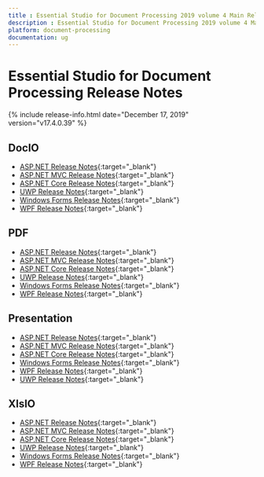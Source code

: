 ```yaml
---
title : Essential Studio for Document Processing 2019 volume 4 Main Release Release Notes  
description : Essential Studio for Document Processing 2019 volume 4 Main Release Release Notes  
platform: document-processing
documentation: ug
---
```


# Essential Studio for Document Processing  Release Notes  

{% include release-info.html date="December 17, 2019" version="v17.4.0.39" %} 

## DocIO

* [ASP.NET Release Notes](/aspnet/release-notes/v17.4.0.39#docio){:target="_blank"}
* [ASP.NET MVC Release Notes](/aspnetmvc/release-notes/v17.4.0.39#docio){:target="_blank"}
* [ASP.NET Core Release Notes](/aspnet-core/release-notes/v17.4.0.39#docio){:target="_blank"}
* [UWP Release Notes](/uwp/release-notes/v17.4.0.39#docio){:target="_blank"}
* [Windows Forms Release Notes](/windowsforms/release-notes/v17.4.0.39#docio){:target="_blank"}
* [WPF Release Notes](/wpf/release-notes/v17.4.0.39#docio){:target="_blank"}


## PDF

* [ASP.NET Release Notes](/aspnet/release-notes/v17.4.0.39#pdf){:target="_blank"}
* [ASP.NET MVC Release Notes](/aspnetmvc/release-notes/v17.4.0.39#pdf){:target="_blank"}
* [ASP.NET Core Release Notes](/aspnet-core/release-notes/v17.4.0.39#pdf){:target="_blank"}
* [UWP Release Notes](/uwp/release-notes/v17.4.0.39#pdf){:target="_blank"}
* [Windows Forms Release Notes](/windowsforms/release-notes/v17.4.0.39#pdf){:target="_blank"}
* [WPF Release Notes](/wpf/release-notes/v17.4.0.39#pdf){:target="_blank"}


## Presentation

* [ASP.NET Release Notes](/aspnet/release-notes/v17.4.0.39#presentation){:target="_blank"}
* [ASP.NET MVC Release Notes](/aspnetmvc/release-notes/v17.4.0.39#presentation){:target="_blank"}
* [ASP.NET Core Release Notes](/aspnet-core/release-notes/v17.4.0.39#presentation){:target="_blank"}
* [Windows Forms Release Notes](/windowsforms/release-notes/v17.4.0.39#presentation){:target="_blank"}
* [WPF Release Notes](/wpf/release-notes/v17.4.0.39#presentation){:target="_blank"}
* [UWP Release Notes](/uwp/release-notes/v17.4.0.39#presentation){:target="_blank"}


## XlsIO

* [ASP.NET Release Notes](/aspnet/release-notes/v17.4.0.39#xlsio){:target="_blank"}
* [ASP.NET MVC Release Notes](/aspnetmvc/release-notes/v17.4.0.39#xlsio){:target="_blank"}
* [ASP.NET Core Release Notes](/aspnet-core/release-notes/v17.4.0.39#xlsio){:target="_blank"}
* [UWP Release Notes](/uwp/release-notes/v17.4.0.39#xlsio){:target="_blank"}
* [Windows Forms Release Notes](/windowsforms/release-notes/v17.4.0.39#xlsio){:target="_blank"}
* [WPF Release Notes](/wpf/release-notes/v17.4.0.39#xlsio){:target="_blank"}
